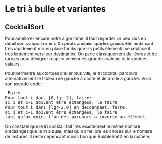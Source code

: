 
# Le tri à bulle et variantes #

## CocktailSort ##

Pour améliorer encore notre algorithme, il faut regarder un peu plus en
détail son comportement. On peut constater que les grands éléments sont très
rapidement mis en place tandis que les petits éléments se déplacent très
lentement vers leur destination. On parle classiquement de lièvres et de
tortues pour désigner respectivement les grandes valeurs et les petites
valeurs.

Pour permettre aux tortues d'aller plus vite, le tri cocktail parcours
alternativement le tableau de gauche à droite et de droite à gauche. Voici
son pseudo-code:


<pre> Faire
Pour tout i dans [0,lgr-2], faire:
si i et i+1 doivent être échangées, le faire
Pour tout i dans [lgr-2,0] en descendant, faire:
si i et i+1 doivent être échangées, le faire
tant qu'au moins l'un des parcours a inversé un élément</pre>

On constate que le tri cocktail fait très exactement le même nombre
d'échanges que le tri à bulle, mais qu'il améliore les choses sur le nombre
de lectures. Il reste cependant moins bon que BubbleSort2 en la matière.


